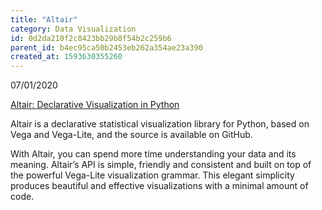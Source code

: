 ```yaml
---
title: "Altair"
category: Data Visualization
id: 0d2da210f2c8423bb29b8f54b2c259b6
parent_id: b4ec95ca50b2453eb262a354ae23a390
created_at: 1593630355260
---
```


07/01/2020

[Altair: Declarative Visualization in Python](https://altair-viz.github.io/)

Altair is a declarative statistical visualization library for Python, based on Vega and Vega-Lite, and the source is available on GitHub.

With Altair, you can spend more time understanding your data and its meaning. Altair’s API is simple, friendly and consistent and built on top of the powerful Vega-Lite visualization grammar. This elegant simplicity produces beautiful and effective visualizations with a minimal amount of code.
    